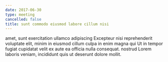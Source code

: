 ```yaml
---
date: 2017-06-30
type: meeting
cancelled: false
title: sunt commodo eiusmod labore cillum nisi
---
```

amet, sunt exercitation ullamco adipiscing Excepteur nisi reprehenderit voluptate elit, minim in eiusmod cillum culpa in enim magna qui Ut in tempor fugiat cupidatat velit ex aute ea officia nulla consequat. nostrud Lorem laboris veniam, incididunt quis ut deserunt dolore mollit.